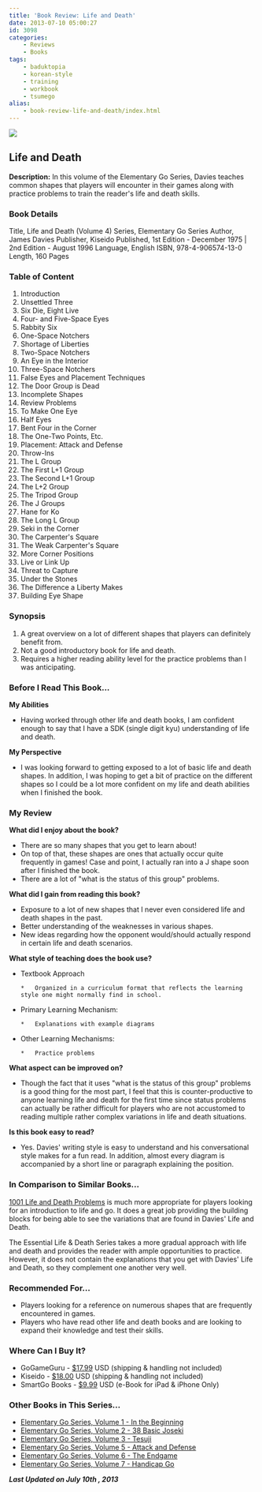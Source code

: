 ```yaml
---
title: 'Book Review: Life and Death'
date: 2013-07-10 05:00:27
id: 3098
categories:
	- Reviews
	- Books
tags:
	- baduktopia
	- korean-style
	- training
	- workbook
	- tsumego
alias:
	- book-review-life-and-death/index.html
---
```


![](/images/2013/06/egslifeanddeathcover.jpg)

## Life and Death

**Description:** In this volume of the Elementary Go Series, Davies teaches common shapes that players will encounter in their games along with practice problems to train the reader's life and death skills.

<!--more-->

### Book Details

Title, Life and Death (Volume 4)
Series, Elementary Go Series
Author, James Davies
Publisher, Kiseido
Published, 1st Edition - December 1975 | 2nd Edition - August 1996
Language, English
ISBN, 978-4-906574-13-0
Length, 160 Pages

### Table of Content

1.  Introduction
2.  Unsettled Three
3.  Six Die, Eight Live
4.  Four- and Five-Space Eyes
5.  Rabbity Six
6.  One-Space Notchers
7.  Shortage of Liberties
8.  Two-Space Notchers
9.  An Eye in the Interior
10.  Three-Space Notchers
11.  False Eyes and Placement Techniques
12.  The Door Group is Dead
13.  Incomplete Shapes
14.  Review Problems
15.  To Make One Eye
16.  Half Eyes
17.  Bent Four in the Corner
18.  The One-Two Points, Etc.
19.  Placement: Attack and Defense
20.  Throw-Ins
21.  The L Group
22.  The First L+1 Group
23.  The Second L+1 Group
24.  The L+2 Group
25.  The Tripod Group
26.  The J Groups
27.  Hane for Ko
28.  The Long L Group
29.  Seki in the Corner
30.  The Carpenter's Square
31.  The Weak Carpenter's Square
32.  More Corner Positions
33.  Live or Link Up
34.  Threat to Capture
35.  Under the Stones
36.  The Difference a Liberty Makes
37.  Building Eye Shape

### Synopsis

1.  A great overview on a lot of different shapes that players can definitely benefit from.
2.  Not a good introductory book for life and death.
3.  Requires a higher reading ability level for the practice problems than I was anticipating.

### Before I Read This Book...

**My Abilities**

*   Having worked through other life and death books, I am confident enough to say that I have a SDK (single digit kyu) understanding of life and death.

**My Perspective**

*   I was looking forward to getting exposed to a lot of basic life and death shapes. In addition, I was hoping to get a bit of practice on the different shapes so I could be a lot more confident on my life and death abilities when I finished the book.

### My Review

**What did I enjoy about the book?**

*   There are so many shapes that you get to learn about!
*   On top of that, these shapes are ones that actually occur quite frequently in games! Case and point, I actually ran into a J shape soon after I finished the book.
*   There are a lot of "what is the status of this group" problems.

**What did I gain from reading this book?**

*   Exposure to a lot of new shapes that I never even considered life and death shapes in the past.
*   Better understanding of the weaknesses in various shapes.
*   New ideas regarding how the opponent would/should actually respond in certain life and death scenarios.

**What style of teaching does the book use?**

*   Textbook Approach

		*   Organized in a curriculum format that reflects the learning style one might normally find in school.

*   Primary Learning Mechanism:

		*   Explanations with example diagrams

*   Other Learning Mechanisms:

		*   Practice problems

**What aspect can be improved on?**

*   Though the fact that it uses "what is the status of this group" problems is a good thing for the most part, I feel that this is counter-productive to anyone learning life and death for the first time since status problems can actually be rather difficult for players who are not accustomed to reading multiple rather complex variations in life and death situations.

**Is this book easy to read?**

*   Yes. Davies' writing style is easy to understand and his conversational style makes for a fun read. In addition, almost every diagram is accompanied by a short line or paragraph explaining the position.

### In Comparison to Similar Books...

[1001 Life and Death Problems](http://www.bengozen.com/book-review-1001-life-and-death-problems/ "Book Review: 1001 Life and Death Problems") is much more appropriate for players looking for an introduction to life and go. It does a great job providing the building blocks for being able to see the variations that are found in Davies' Life and Death.

The Essential Life &amp; Death Series takes a more gradual approach with life and death and provides the reader with ample opportunities to practice. However, it does not contain the explanations that you get with Davies' Life and Death, so they complement one another very well.

### Recommended For...

*   Players looking for a reference on numerous shapes that are frequently encountered in games.
*   Players who have read other life and death books and are looking to expand their knowledge and test their skills.

### Where Can I Buy It?

*   GoGameGuru - [$17.99](http://shop.gogameguru.com/life-and-death/?acc=e4da3b7fbbce2345d7772b0674a318d5 "Go Game Guru Purchase Link") USD (shipping &amp; handling not included)
*   Kiseido - [$18.00](http://kiseido.com/go_books.htm "Kiseido Purchase Link") USD (shipping &amp; handling not included)
*   SmartGo Books - [$9.99](http://www.smartgo.com/books.htm "SmartGo Book Link") USD (e-Book for iPad &amp; iPhone Only)

### Other Books in This Series...

*   [Elementary Go Series, Volume 1 - In the Beginning](http://www.bengozen.com/book-review-in-the-beginning/ "Book Review: In the Beginning")
*   [Elementary Go Series, Volume 2 - 38 Basic Joseki](http://www.bengozen.com/book-review-38-basic-joseki/ "Book Review: 38 Basic Joseki")
*   [Elementary Go Series, Volume 3 - Tesuji](http://www.bengozen.com/book-review-tesuji/ "Book Review: Tesuji")
*   [Elementary Go Series, Volume 5 - Attack and Defense](http://www.bengozen.com/book-review-attack-and-defense/ "Book Review: Attack and Defense")
*   [Elementary Go Series, Volume 6 - The Endgame](http://www.bengozen.com/book-review-the-endgame/ "Book Review: The Endgame")
*   [Elementary Go Series, Volume 7 - Handicap Go](http://www.bengozen.com/book-review-handicap-go/ "Book Review: Handicap Go")

_**Last Updated on July 10th , 2013**_
